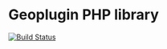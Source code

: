 # Geoplugin PHP library

[![Build Status](https://travis-ci.org/microserve-io/geoplugin.svg?branch=master)](https://travis-ci.org/microserve-io/geoplugin)

